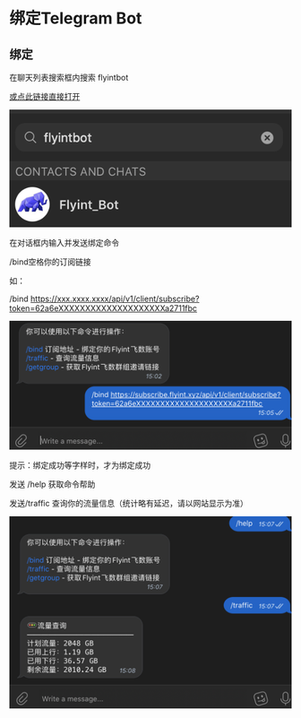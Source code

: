 # 绑定Telegram Bot

## 绑定

在聊天列表搜索框内搜索 flyintbot

[或点此链接直接打开](https://t.me/flyintbot)

![](../.gitbook/assets/wechat05b54dac3e5ab097ece3f24df654361f.png)

在对话框内输入并发送绑定命令

/bind空格你的订阅链接

如：

/bind https://xxx.xxxx.xxxx/api/v1/client/subscribe?token=62a6eXXXXXXXXXXXXXXXXXXXXa2711fbc

![](../.gitbook/assets/wechatdf7fd5843e01566301f0e6551ad87557.png)

提示：绑定成功等字样时，才为绑定成功

发送 /help 获取命令帮助

发送/traffic 查询你的流量信息（统计略有延迟，请以网站显示为准）

![](../.gitbook/assets/wechat65c8ce8ab0d34ac251bdf0e39a6fa70c.png)

